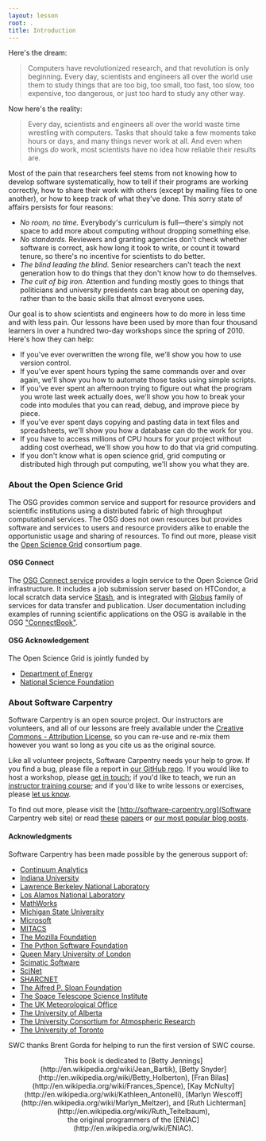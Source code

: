 ```yaml
---
layout: lesson
root: .
title: Introduction
---
```


Here's the dream:

> Computers have revolutionized research, and that revolution is only
> beginning. Every day, scientists and engineers all over the world use
> them to study things that are too big, too small, too fast, too slow,
> too expensive, too dangerous, or just too hard to study any other way.

Now here's the reality:

> Every day, scientists and engineers all over the world waste time
> wrestling with computers. Tasks that should take a few moments take
> hours or days, and many things never work at all. And even when things
> *do* work, most scientists have no idea how reliable their results
> are.

Most of the pain that researchers feel stems from not knowing how to
develop software systematically, how to tell if their programs are
working correctly, how to share their work with others (except by
mailing files to one another), or how to keep track of what they've
done. This sorry state of affairs persists for four reasons:

*   *No room, no time.*
    Everybody's curriculum is full—there's simply not space to add more
    about computing without dropping something else.
*   *No standards.*
    Reviewers and granting agencies don't check whether software is
    correct, ask how long it took to write, or count it toward tenure,
    so there's no incentive for scientists to do better.
*   *The blind leading the blind.*
    Senior researchers can't teach the next generation how to do things
    that they don't know how to do themselves.
*   *The cult of big iron.*
    Attention and funding mostly goes to things that politicians and
    university presidents can brag about on opening day, rather than
    to the basic skills that almost everyone uses.

Our goal is to show scientists and engineers how to do more in less
time and with less pain.  Our lessons have been used by more than four
thousand learners in over a hundred two-day workshops since the spring
of 2010.  Here's how they can help:

*   If you've ever overwritten the wrong file,
    we'll show you how to use version control.
*   If you've ever spent hours typing the same commands over and over again,
    we'll show you how to automate those tasks using simple scripts.
*   If you've ever spent an afternoon trying to figure out what the program you wrote last week actually does,
    we'll show you how to break your code into modules that you can read, debug, and improve piece by piece.
*   If you've ever spent days copying and pasting data in text files and spreadsheets,
    we'll show you how a database can do the work for you.
*   If you have to access millions of CPU hours for your project without adding cost overhead, 
    we'll show you how to do that via grid computing. 
*   If you don't know what is open science grid, grid computing or distributed high through put computing, we'll show you what they are. 

### About the Open Science Grid 
The OSG provides common service and support for resource providers and scientific institutions using a distributed fabric of high throughput computational services. The OSG does not own resources but provides software and services to users and resource providers alike to enable the opportunistic usage and sharing of resources.  To find out more, please visit the [Open Science Grid](http://www.opensciencegrid.org/) consortium page.

#### OSG Connect
The [OSG Connect service](http://osgconnect.net) provides a login service to the Open Science Grid infrastructure. It includes a job submission server based on HTCondor, a local scratch data service [Stash](http://stash.osgconnect.net), and is integrated with [Globus](http://www.globus.org/) family of services for data transfer and publication. User documentation including  examples of running scientific applications on the OSG is available in the OSG  ["ConnectBook"](https://confluence.grid.iu.edu/display/CON/Home). 

#### OSG Acknowledgement

The Open Science Grid is jointly funded by 
* [Department of Energy](http://www.energy.gov/)
* [National Science Foundation](http://www.nsf.gov/)


### About Software Carpentry

Software Carpentry is an open source project.
Our instructors are volunteers,
and all of our lessons are freely available under the
[Creative Commons - Attribution License](http://creativecommons.org/licenses/by/3.0/),
so you can re-use and re-mix them however you want
so long as you cite us as the original source.

Like all volunteer projects,
Software Carpentry needs your help to grow.
If you find a bug,
please file a report in [our GitHub repo](https://github.com/swcarpentry/bc/).
If you would like to host a workshop,
please [get in touch](mailto:admin@software-carpentry.org);
if you'd like to teach,
we run an [instructor training course](http://teaching.software-carpentry.org);
and if you'd like to write lessons or exercises,
please [let us know](mailto:admin@software-carpentry.org).

To find out more,
please visit the [http://software-carpentry.org](Software Carpentry web site)
or read
[these](http://www.plosbiology.org/article/info%3Adoi%2F10.1371%2Fjournal.pbio.1001745)
[papers](http://arxiv.org/abs/1307.5448)
or [our most popular blog posts](http://software-carpentry.org/blog/index.html#popular).

#### Acknowledgments

Software Carpentry has been made possible by the generous support of:

*   [Continuum Analytics](http://continuum.io/)
*   [Indiana University](http://www.indiana.edu)
*   [Lawrence Berkeley National Laboratory](http://www.lbl.gov)
*   [Los Alamos National Laboratory](http://www.lanl.gov)
*   [MathWorks](http://www.mathworks.com)
*   [Michigan State University](http://www.msu.edu)
*   [Microsoft](http://www.microsoft.com)
*   [MITACS](http://www.mitacs.ca)
*   [The Mozilla Foundation](http://mozillafoundation.org)
*   [The Python Software Foundation](http://www.python.org/psf/)
*   [Queen Mary University of London](http://www.qmul.ac.uk)
*   [Scimatic Software](http://www.scimatic.com)
*   [SciNet](http://www.scinet.utoronto.ca)
*   [SHARCNET](http://www.sharcnet.ca)
*   [The Alfred P. Sloan Foundation](http://www.sloan.org)
*   [The Space Telescope Science Institute](http://www.stsci.edu)
*   [The UK Meteorological Office](http://www.metoffice.gov.uk)
*   [The University of Alberta](http://www.ualberta.ca)
*   [The University Consortium for Atmospheric Research](http://www.ucar.edu)
*   [The University of Toronto](http://www.utoronto.ca)

SWC thanks Brent Gorda for helping to run the first version of SWC course.

<div align="center" markdown="1">
This book is dedicated to
[Betty Jennings](http://en.wikipedia.org/wiki/Jean_Bartik),
[Betty Snyder](http://en.wikipedia.org/wiki/Betty_Holberton),
[Fran Bilas](http://en.wikipedia.org/wiki/Frances_Spence),
[Kay McNulty](http://en.wikipedia.org/wiki/Kathleen_Antonelli),
[Marlyn Wescoff](http://en.wikipedia.org/wiki/Marlyn_Meltzer),
and [Ruth Lichterman](http://en.wikipedia.org/wiki/Ruth_Teitelbaum),
<br/>
the original programmers of the [ENIAC](http://en.wikipedia.org/wiki/ENIAC).
</div>

